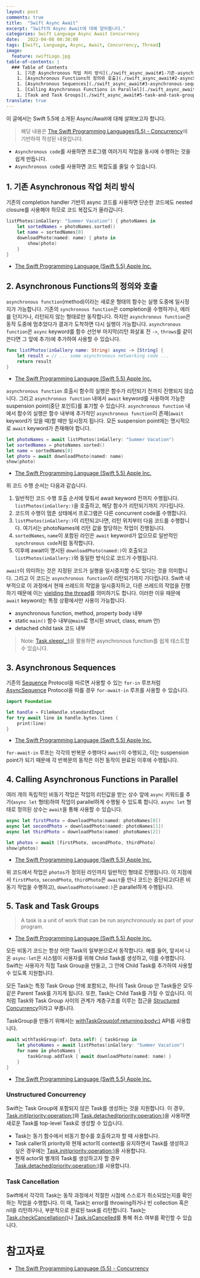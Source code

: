 ```yaml
---
layout: post
comments: true
title:  "Swift Async Await"
excerpt: "Swift의 Async Await에 대해 알아봅니다."
categories: Swift Language Async Await Concurrency
date:   2022-04-08 00:30:00
tags: [Swift, Language, Async, Await, Concurrency, Thread]
image:
  feature: swiftLogo.jpg
table-of-contents: |
  ### Table of Contents  
    1. [기존 Asynchronous 작업 처리 방식](./swift_async_await#1-기존-asynchronous-작업-처리-방식)
    1. [Asynchronous Functions의 정의와 호출](./swift_async_await#2-asynchronous-functions의-정의와-호출)
    1. [Asynchronous Sequences](./swift_async_await#3-asynchronous-sequences)
    1. [Calling Asynchronous Functions in Parallel](./swift_async_await#4-calling-asynchronous-functions-in-parallel)
    1. [Task and Task Groups](./swift_async_await#5-task-and-task-groups)
translate: true
---
```


이 글에서는 Swift 5.5에 소개된 Async/Await에 대해 살펴보고자 합니다.

> 해당 내용은 [The Swift Programming Languages(5.5) - Concurrency](https://docs.swift.org/swift-book/LanguageGuide/Concurrency.html#)에 기반하여 작성된 내용입니다. 

- `Asynchronous code`를 사용하면 프로그램 여러가지 작업을 동시에 수행하는 것을 쉽게 만듭니다.
- `Asynchronous code`를 사용하면 코드 복잡도를 줄일 수 있습니다.

## 1. 기존 Asynchronous 작업 처리 방식

기존의 completion handler 기반의 async 코드를 사용하면 단순한 코드에도 nested closure를 사용해야 하므로 코드 복잡도가 올라갑니다.

```swift
listPhotos(inGallery: "Summer Vacation") { photoNames in
    let sortedNames = photoNames.sorted()
    let name = sortedNames[0]
    downloadPhoto(named: name) { photo in
        show(photo)
    }
}
```
- [The Swift Programming Language (Swift 5.5) Apple Inc.](https://books.apple.com/kr/book/the-swift-programming-language-swift-5-5/id881256329)

##  2. Asynchronous Functions의 정의와 호출

`asynchronous function`(method)이라는 새로운 형태의 함수는 실행 도중에 일시정지가 가능합니다. 기존의 `synchronous function`은 completion을 수행하거나, 에러를 던지거나, 리턴되지 않는 형태로만 동작합니다. 하지만 `asynchronous function`은 동작 도중에 멈추었다가 결과가 도착하면 다시 실행이 가능합니다. `asynchronous function`은 `async` keyword를 함수 선언부 마지막(리턴 화살표 전 `->`, `throws`를 같이 쓴다면 그 앞에 추가)에 추가하여 사용할 수 있습니다.

```swift
func listPhotos(inGallery name: String) async -> [String] {
    let result = // ... some asynchronous networking code ...
    return result
}
```

- [The Swift Programming Language (Swift 5.5) Apple Inc.](https://books.apple.com/kr/book/the-swift-programming-language-swift-5-5/id881256329)

`asynchronous function` 호출시 함수의 실행은 함수가 리턴되기 전까지 진행되지 않습니다. 그리고 `asynchronous function` 내에서 `await` keyword를 사용하여 가능한 suspension point(중단 포인트)를 표기할 수 있습니다. `asynchronous function` 내에서 함수의 실행은 함수 내부에 추가적인 `asynchronous function`이 존재(`await` keyword가 있을 때)할 때만 일시정지 됩니다. 모든 suspension point에는 명시적으로 `await` keyword가 존재해야 합니다.

```swift
let photoNames = await listPhotos(inGallery: "Summer Vacation")
let sortedNames = photoNames.sorted()
let name = sortedNames[0]
let photo = await downloadPhoto(named: name)
show(photo)
```

- [The Swift Programming Language (Swift 5.5) Apple Inc.](https://books.apple.com/kr/book/the-swift-programming-language-swift-5-5/id881256329)

위 코드 수행 순서는 다음과 같습니다.

1. 일반적인 코드 수행 호출 순서에 맞춰서 await keyword 전까지 수행됩니다. `listPhotos(inGallery:)`을 호출하고, 해당 함수가 리턴되기까지 기다립니다.
2. 코드의 수행이 멈춘 상태에서 프로그램은 다른 concurrent code를 수행합니다.
3. `listPhotos(inGallery:)`이 리턴되고나면, 리턴 위치부터 다음 코드를 수행합니다. 여기서는 photoNames에 리턴 값을 할당하는 작업이 진행됩니다.
4. `sortedNames`, `name`이 포함된 라인은 `await` keyword가 없으므로 일반적인 `synchronous code`처럼 동작합니다.
5. 이후에 await이 명시된 `downloadPhoto(named:)`이 호출되고 `listPhotos(inGallery:)`와 동일한 방식으로 코드가 수행됩니다.

`await`이 의미하는 것은 지정된 코드가 실행을 일시중지할 수도 있다는 것을 의미합니다. 그리고 이 코드는 `asynchronous function`이 리턴되기까지 기다립니다. Swift 내부적으로 이 과정에서 현재 쓰레드의 작업을 일시중지하고, 다른 쓰레드의 작업을 진행하기 때문에 이는 [yielding the thread](https://en.wikipedia.org/wiki/Yield_(multithreading))를 의미하기도 합니다. 이러한 이유 때문에 `await` keyword는 특정 상황에서만 사용이 가능합니다.

- asynchronous function, method, property body 내부
- static `main()` 함수 내부(`@main`로 명시된 struct, class, enum 안)
- detached child task 코드 내부

> Note: [Task.sleep(_:)](https://developer.apple.com/documentation/swift/task/3814836-sleep)을 활용하면 asynchronous function를 쉽게 테스트할 수 있습니다.

## 3. Asynchronous Sequences

기존의 [Sequence](https://developer.apple.com/documentation/swift/sequence) Protocol을 따르면 사용할 수 있는 `for-in` 루프처럼 [AsyncSequence](https://developer.apple.com/documentation/swift/asyncsequence) Protocol을 따를 경우 `for-await-in` 루프를 사용할 수 있습니다.

```swift
import Foundation

let handle = FileHandle.standardInput
for try await line in handle.bytes.lines {
    print(line)
}
```

- [The Swift Programming Language (Swift 5.5) Apple Inc.](https://books.apple.com/kr/book/the-swift-programming-language-swift-5-5/id881256329)

`for-await-in` 루프는 각각의 반복문 수행마다 `await`이 수행되고, 이는 suspension point가 되기 때문에 각 반복문의 동작은 이전 동작이 완료된 이후에 수행됩니다.

## 4. Calling Asynchronous Functions in Parallel

여러 개의 독립적인 비동기 작업은 작업의 리턴값을 받는 상수 앞에 `async` 키워드를 추가(`async let` 형태)하여 작업이 parallel하게 수행될 수 있도록 합니다. `async let` 형태로 정의된 상수는 `await`을 통해 사용할 수 있습니다.

```swift
async let firstPhoto = downloadPhoto(named: photoNames[0])
async let secondPhoto = downloadPhoto(named: photoNames[1])
async let thirdPhoto = downloadPhoto(named: photoNames[2])

let photos = await [firstPhoto, secondPhoto, thirdPhoto]
show(photos)
```
- [The Swift Programming Language (Swift 5.5) Apple Inc.](https://books.apple.com/kr/book/the-swift-programming-language-swift-5-5/id881256329)

위 코드에서 작업은 `photos`가 정의된 라인까지 일반적인 형태로 진행됩니다. 이 지점에서 `firstPhoto`, `secondPhoto`, `thirdPhoto`은 `await`을 만나 코드는 중단되고(다른 비동기 작업을 수행하고), `downloadPhoto(named:)`은 parallel하게 수행됩니다.

## 5. Task and Task Groups

> A task is a unit of work that can be run asynchronously as part of your program.

- [The Swift Programming Language (Swift 5.5) Apple Inc.](https://books.apple.com/kr/book/the-swift-programming-language-swift-5-5/id881256329)

모든 비동기 코드는 항상 어떤 Task의 일부분으로서 동작합니다. 예를 들어, 앞서서 나온 `async-let`은 시스템이 사용자를 위해 Child Task를 생성하고, 이를 수행합니다. Swift는 사용자가 직접 Task Group을 만들고, 그 안에 Child Task를 추가하여 사용할 수 있도록 지원합니다.

모든 Task는 특정 Task Group 안에 포함되고, 하나의 Task Group 안 Task들은 모두 같은 Parent Task를 가지게 됩니다. 또한, Task는 Child Task를 가질 수 있습니다. 이처럼 Task와 Task Group 사이의 관계가 계층구조를 이루는 접근을 [Structured Concurrency](https://en.wikipedia.org/wiki/Structured_concurrency)이라고 부릅니다.

TaskGroup을 만들기 위해서는 [withTaskGroup(of:returning:body:)](https://developer.apple.com/documentation/swift/taskgroup) API를 사용합니다.

```swift
await withTaskGroup(of: Data.self) { taskGroup in
    let photoNames = await listPhotos(inGallery: "Summer Vacation")
    for name in photoNames {
        taskGroup.addTask { await downloadPhoto(named: name) }
    }
}
```
- [The Swift Programming Language (Swift 5.5) Apple Inc.](https://books.apple.com/kr/book/the-swift-programming-language-swift-5-5/id881256329)

### Unstructured Concurrency

Swift는 Task Group에 포함되지 않은 Task를 생성하는 것을 지원합니다. 이 경우, [Task.init(priority:operation:)](https://developer.apple.com/documentation/swift/task/3856790-init)와 [Task.detached(priority:operation:)](https://developer.apple.com/documentation/swift/task/3856786-detached)을 사용하면 새로운 Task를 top-level Task로 생성할 수 있습니다.

- Task는 동기 함수에서 비동기 함수를 호출하고자 할 때 사용합니다. 
- Task caller의 priority와 현재 actor의 context를 유지하면서 Task를 생성하고 싶은 경우에는 [Task.init(priority:operation:)](https://developer.apple.com/documentation/swift/task/3856790-init)을 사용합니다.
- 현재 actor와 별개의 Task를 생성하고자 할 경우 [Task.detached(priority:operation:)](https://developer.apple.com/documentation/swift/task/3856786-detached)를 사용합니다.

### Task Cancellation

Swift에서 각각의 Task는 동작 과정에서 적절한 시점에 스스로가 취소되었는지를 확인하는 작업을 수행합니다. 이 때, Task는 error를 throwing하거나 빈 collection 혹은 nil을 리턴하거나, 부분적으로 완료된 task를 리턴합니다. Task는 [Task.checkCancellation()](https://developer.apple.com/documentation/swift/task/3814826-checkcancellation)나 [Task.isCancelled](https://developer.apple.com/documentation/swift/task/3814832-iscancelled)를 통해 취소 여부를 확인할 수 있습니다.

# 참고자료

- [The Swift Programming Language (5.5) - Concurrency](https://docs.swift.org/swift-book/LanguageGuide/Concurrency.html)